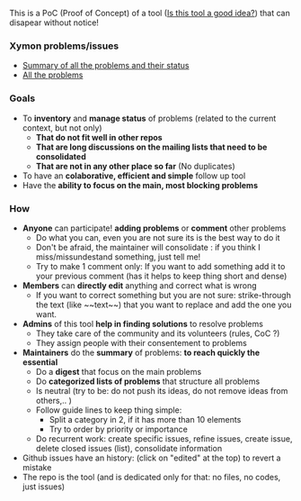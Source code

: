 This is a PoC (Proof of Concept) of a tool ([Is this tool a good idea?](https://github.com/xymon-monitoring/problem-solving/issues/17)) that can disapear without notice!



### Xymon problems/issues
- [Summary of all the problems and their status](https://github.com/xymon-monitoring/problem-solving/issues/1)
- [All the problems](https://github.com/xymon-monitoring/problem-solving/issues)


### Goals
- To **inventory** and **manage status** of problems (related to the current context, but not only)
  -  **That do not fit well in other repos**
  -  **That are long discussions on the mailing lists that need to be consolidated** 
  -  **That are not in any other place so far** (No duplicates)
- To have an  **colaborative, efficient and simple** follow up tool
- Have the **ability to focus on the main, most blocking problems**

### How
- **Anyone** can participate! **adding problems** or **comment** other problems
  - Do what you can, even you are not sure its is the best way to do it
  - Don't be afraid, the maintainer will consolidate : if you think I miss/missundestand something, just tell me!
  - Try to make 1 comment only: If you want to add something add it to your previous comment (has it helps to keep thing short and dense) 
- **Members** can **directly edit** anything and correct what is wrong
  - If you want to correct something but you are not sure: strike-through the text (like \~\~text\~\~) that you want to replace and add the one you want.  
- **Admins** of this tool **help in finding solutions** to resolve problems
  - They take care of the community and its volunteers (rules, CoC ?)
  - They assign people with their consentement to problems 
- **Maintainers** do the **summary** of problems: **to reach quickly the essential** 
  - Do a **digest** that focus on the main problems
  - Do **categorized lists of problems** that structure all problems
  - Is neutral (try to be: do not push its ideas, do not remove ideas from others,.. )
  - Follow guide lines to keep thing simple:
    - Split a category in 2, if it has more than 10 elements 
    - Try to order by priority or importance
  - Do recurrent work: create specific issues, refine issues, create issue, delete closed issues (list), consolidate information
- Github issues have an history: (click on "edited" at the top) to revert a mistake 
- The repo is the tool (and is dedicated only for that: no files, no codes, just issues)

 

